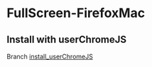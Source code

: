 # FullScreen-FirefoxMac


## Install with userChromeJS

Branch [install_userChromeJS](https://github.com/robrop/FullScreen-FirefoxMac/tree/install_userChromeJS)
